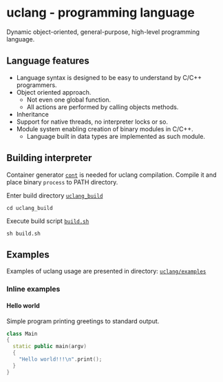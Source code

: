 # uclang - programming language

Dynamic object-oriented, general-purpose, high-level programming language.

## Language features

* Language syntax is designed to be easy to understand by C/C++ programmers.
* Object oriented approach.
  * Not even one global function.
  * All actions are performed by calling objects methods.
* Inheritance
* Support for native threads, no interpreter locks or so.
* Module system enabling creation of binary modules in C/C++.
  * Language built in data types are implemented as such module.

## Building interpreter

Container generator [`cont`](https://github.com/izuzanak/cont) is needed for
uclang compilation. Compile it and place binary `process` to PATH directory.

Enter build directory [`uclang_build`](https://github.com/izuzanak/uclang/tree/master/uclang_build)
```
cd uclang_build
```
Execute build script [`build.sh`](https://github.com/izuzanak/uclang/blob/master/uclang_build/build.sh)
```
sh build.sh
```

## Examples

Examples of uclang usage are presented in directory: [`uclang/examples`](https://github.com/izuzanak/uclang/tree/master/uclang/examples)

### Inline examples

#### Hello world

Simple program printing greetings to standard output.

```cpp
class Main
{
  static public main(argv)
  {
    "Hello world!!!\n".print();
  }
}
```


